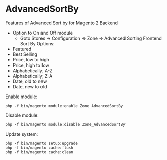 # AdvancedSortBy
Features of Advanced Sort by for Magento 2
Backend
* Option to On and Off module
  * Goto Stores -> Configuration -> Zone -> Advanced Sorting
Frontend
Sort By Options:
* Featured
* Best Selling
* Price, low to high
* Price, high to low
* Alphabetically, A-Z
* Alphabetically, Z-A
* Date, old to new
* Date, new to old

Enable module:
```
php -f bin/magento module:enable Zone_AdvancedSortBy
```

Disable module:
```
php -f bin/magento module:disable Zone_AdvancedSortBy
```

Update system:
```
php -f bin/magento setup:upgrade
php -f bin/magento cache:flush
php -f bin/magento cache:clean
```
